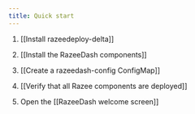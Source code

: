 ```yaml
---
title: Quick start
---
```


1. [[Install razeedeploy-delta]]
	
2. [[Install the RazeeDash components]]

3. [[Create a razeedash-config ConfigMap]] 

4. [[Verify that all Razee components are deployed]] 

5. Open the [[RazeeDash welcome screen]]
